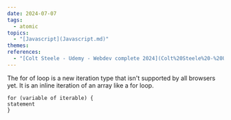 ```yaml
---  
date: 2024-07-07  
tags:  
  - atomic  
topics:  
  - "[Javascript](Javascript.md)"  
themes:   
references:  
  - "[Colt Steele - Udemy - Webdev complete 2024](Colt%20Steele%20-%20Udemy%20-%20Webdev%20complete%202024.md)"  
---  
```

The for of loop is a new iteration type that isn't supported by all browsers yet. It is an inline iteration of an array like a for loop.   
```  
for (variable of iterable) {  
statement  
}  
```